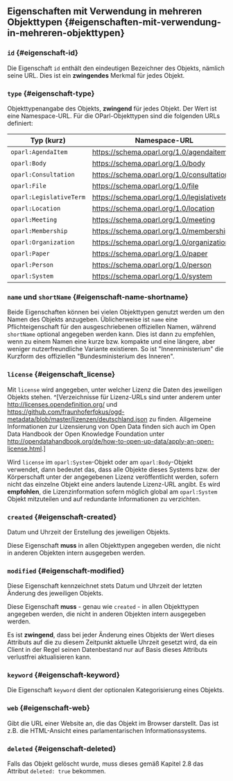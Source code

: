 ## Eigenschaften mit Verwendung in mehreren Objekttypen {#eigenschaften-mit-verwendung-in-mehreren-objekttypen}

### `id` {#eigenschaft-id}

Die Eigenschaft `id` enthält den eindeutigen Bezeichner des Objekts, nämlich seine URL.
Dies ist ein **zwingendes** Merkmal für jedes Objekt.

### `type` {#eigenschaft-type}

Objekttypenangabe des Objekts, **zwingend** für jedes Objekt. Der Wert ist
eine Namespace-URL. Für die OParl-Objekttypen sind die folgenden URLs
definiert:

Typ (kurz)               | Namespace-URL
-------------------------|-------------------------------------------
`oparl:AgendaItem`       |https://schema.oparl.org/1.0/agendaitem
`oparl:Body`             |https://schema.oparl.org/1.0/body
`oparl:Consultation`     |https://schema.oparl.org/1.0/consultation
`oparl:File`             |https://schema.oparl.org/1.0/file
`oparl:LegislativeTerm`  |https://schema.oparl.org/1.0/legislativeterm
`oparl:Location`         |https://schema.oparl.org/1.0/location
`oparl:Meeting`          |https://schema.oparl.org/1.0/meeting
`oparl:Membership`       |https://schema.oparl.org/1.0/membership
`oparl:Organization`     |https://schema.oparl.org/1.0/organization
`oparl:Paper`            |https://schema.oparl.org/1.0/paper
`oparl:Person`           |https://schema.oparl.org/1.0/person
`oparl:System`           |https://schema.oparl.org/1.0/system

### `name` und `shortName` {#eigenschaft-name-shortname}

Beide Eigenschaften können bei vielen Objekttypen genutzt werden um den
Namen des Objekts anzugeben. Üblicherweise ist `name` eine Pflichteigenschaft
für den ausgeschriebenen offiziellen Namen, während `shortName` optional
angegeben werden kann. Dies ist dann zu empfehlen, wenn zu einem Namen eine
kurze bzw. kompakte und eine längere, aber weniger nutzerfreundliche Variante
existieren. So ist "Innenministerium" die Kurzform des offiziellen
"Bundesministerium des Inneren".

### `license` {#eigenschaft_license}

Mit `license` wird angegeben, unter welcher Lizenz die Daten des jeweiligen
Objekts stehen. ^[Verzeichnisse für Lizenz-URLs sind unter anderem unter
<http://licenses.opendefinition.org/> und
<https://github.com/fraunhoferfokus/ogd-metadata/blob/master/lizenzen/deutschland.json>
zu finden. Allgemeine Informationen zur Lizensierung von Open Data finden sich auch
im Open Data Handbook der Open Knowledge Foundation unter
<http://opendatahandbook.org/de/how-to-open-up-data/apply-an-open-license.html>.]

Wird `license` im `oparl:System`-Objekt oder am `oparl:Body`-Objekt verwendet,
dann bedeutet das, dass alle Objekte dieses Systems bzw. der Körperschaft
unter der angegebenen Lizenz veröffentlicht werden, sofern nicht das
einzelne Objekt eine anders lautende Lizenz-URL angibt. Es wird **empfohlen**,
die Lizenzinformation sofern möglich global am `oparl:System` Objekt mitzuteilen
und auf redundante Informationen zu verzichten.

### `created` {#eigenschaft-created}

Datum und Uhrzeit der Erstellung des jeweiligen Objekts.

Diese Eigenschaft **muss** in allen Objekttypen angegeben werden, die nicht
in anderen Objekten intern ausgegeben werden.

### `modified` {#eigenschaft-modified}

Diese Eigenschaft kennzeichnet stets Datum und Uhrzeit der letzten Änderung des
jeweiligen Objekts.

Diese Eigenschaft **muss** - genau wie `created` - in allen Objekttypen angegeben
werden, die nicht in anderen Objekten intern ausgegeben werden.

Es ist **zwingend**, dass bei jeder Änderung eines Objekts der Wert dieses
Attributs auf die zu diesem Zeitpunkt aktuelle Uhrzeit gesetzt wird, da ein
Client in der Regel seinen Datenbestand nur auf Basis dieses Attributs
verlustfrei aktualisieren kann.

### `keyword` {#eigenschaft-keyword}

Die Eigenschaft `keyword` dient der optionalen Kategorisierung eines Objekts.

### `web` {#eigenschaft-web}

Gibt die URL einer Website an, die das Objekt im Browser darstellt. Das
ist z.B. die HTML-Ansicht eines parlamentarischen Informationssystems.

### `deleted` {#eigenschaft-deleted}

Falls das Objekt gelöscht wurde, muss dieses gemäß Kapitel 2.8 das Attribut
`deleted: true` bekommen.
